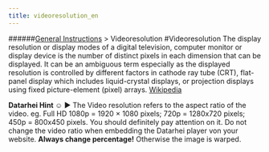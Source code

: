 ```yaml
---
title: videoresolution_en
---
```

######[General Instructions](/restreamer/wiki/general_instructions_en.html) > Videoresolution
#Videoresolution
The display resolution or display modes of a digital television, computer monitor or display device is the number of distinct pixels in each dimension that can be displayed. It can be an ambiguous term especially as the displayed resolution is controlled by different factors in cathode ray tube (CRT), flat-panel display which includes liquid-crystal displays, or projection displays using fixed picture-element (pixel) arrays. <a href="https://en.wikipedia.org/wiki/Display_resolution" target="_blank">Wikipedia</a>

**Datarhei Hint ☺** ► The Video resolution refers to the aspect ratio of the video. eg. Full HD 1080p = 1920 × 1080 pixels; 720p = 1280x720 pixels; 450p = 800x450 pixels. You should definitely pay attention on it. Do not change the video ratio when embedding the Datarhei player von your website. **Always change percentage!** Otherwise the image is warped.